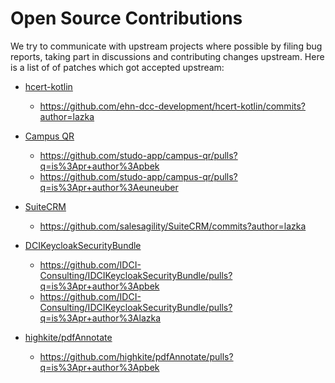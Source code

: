 # Open Source Contributions

We try to communicate with upstream projects where possible by filing bug
reports, taking part in discussions and contributing changes upstream. Here is a
list of of patches which got accepted upstream:

* [hcert-kotlin](https://github.com/ehn-dcc-development/hcert-kotlin)
  * https://github.com/ehn-dcc-development/hcert-kotlin/commits?author=lazka

* [Campus QR](https://github.com/studo-app/campus-qr)

  * https://github.com/studo-app/campus-qr/pulls?q=is%3Apr+author%3Apbek
  * https://github.com/studo-app/campus-qr/pulls?q=is%3Apr+author%3Aeuneuber

* [SuiteCRM](https://github.com/salesagility/SuiteCRM)

  * https://github.com/salesagility/SuiteCRM/commits?author=lazka

* [DCIKeycloakSecurityBundle](https://github.com/IDCI-Consulting/IDCIKeycloakSecurityBundle)

  * https://github.com/IDCI-Consulting/IDCIKeycloakSecurityBundle/pulls?q=is%3Apr+author%3Apbek
  * https://github.com/IDCI-Consulting/IDCIKeycloakSecurityBundle/pulls?q=is%3Apr+author%3Alazka

* [highkite/pdfAnnotate](https://github.com/highkite/pdfAnnotate)

  * https://github.com/highkite/pdfAnnotate/pulls?q=is%3Apr+author%3Apbek
